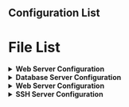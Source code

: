 ## Configuration List

<p id="file-list"></p>

# File List

<details>
<summary><b>Web Server Configuration</b></summary>
<ul>
  <li><a href='Web Server/000-default.conf'>000-default.conf</a></li>
  <li><a href='Web Server/ports.conf'>ports.conf</a></li>
  <li><a href='Web Server/repo'>repo</a></li>
  <li><a href='Web Server/web-server.md'>web-server.md</a></li>
</ul>
</details>

<details>
<summary><b>Database Server Configuration</b></summary>
<ul>
  <li><a href='Database Server/db-server.md'>db-server.md</a></li>
</ul>
</details>

<details>
<summary><b>Web Server Configuration</b></summary>
<ul>
  <li><a href='Wordpress/wordpress.md'>wordpress.md</a></li>
  <li><a href='Wordpress/wp-config.php'>wp-config.php</a></li>
</ul>
</details>

<details>
<summary><b>SSH Server Configuration</b></summary>
<ul>
  <li><a href='SSH Server/ssh-server.md'>ssh-server.md</a></li>
</ul>
</details>
